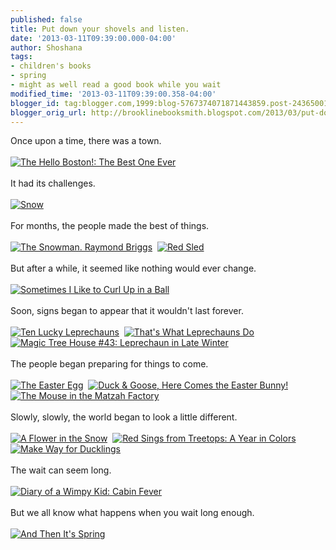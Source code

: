 ```yaml
---
published: false
title: Put down your shovels and listen.
date: '2013-03-11T09:39:00.000-04:00'
author: Shoshana
tags:
- children's books
- spring
- might as well read a good book while you wait
modified_time: '2013-03-11T09:39:00.358-04:00'
blogger_id: tag:blogger.com,1999:blog-5767374071871443859.post-2436500132470610313
blogger_orig_url: http://brooklinebooksmith.blogspot.com/2013/03/put-down-your-shovels-and-listen.html
---
```


Once upon a time, there was a town.<br /><br /><a href="http://www.brooklinebooksmith-shop.com/book/v/9780981943008"><img src="http://images.booksense.com/images/books/008/943/FC9780981943008.JPG" title="The Hello Boston!: The Best One Ever" /></a><br /><br />It had its challenges.<br /><br /><a href="http://www.brooklinebooksmith-shop.com/book/v/9780374468620"><img src="http://images.booksense.com/images/books/620/468/FC9780374468620.JPG" title="Snow" /></a><br /><br />For months, the people made the best of things.<br /><br /><a href="http://www.brooklinebooksmith-shop.com/book/v/9780141340098"><img src="http://images.booksense.com/images/books/098/340/FC9780141340098.JPG" title="The Snowman. Raymond Briggs" /></a>&nbsp; <a href="http://www.brooklinebooksmith-shop.com/book/v/9781442420076"><img src="http://images.booksense.com/images/books/076/420/FC9781442420076.JPG" title="Red Sled" /></a><br /><br />But after a while, it seemed like nothing would ever change.<br /><br /><a href="http://www.brooklinebooksmith-shop.com/book/v/9780806979434"><img src="http://images.booksense.com/images/books/434/979/FC9780806979434.JPG" title="Sometimes I Like to Curl Up in a Ball" /></a><br /><br />Soon, signs began to appear that it wouldn't last forever.<br /><br /><a href="http://www.brooklinebooksmith-shop.com/book/v/9780545436489"><img src="http://images.booksense.com/images/books/489/436/FC9780545436489.JPG" title="Ten Lucky Leprechauns" /></a>&nbsp; <a href="http://www.brooklinebooksmith-shop.com/book/v/9780547076737"><img src="http://images.booksense.com/images/books/737/076/FC9780547076737.JPG" title="That's What Leprechauns Do" /></a>&nbsp;&nbsp;<a href="http://www.brooklinebooksmith-shop.com/book/v/9780375856518"><img src="http://images.booksense.com/images/books/518/856/FC9780375856518.JPG" title="Magic Tree House #43: Leprechaun in Late Winter" /></a>&nbsp; <br /><br />The people began preparing for things to come.<br /><br /><a href="http://www.brooklinebooksmith-shop.com/book/v/9780399252389"><img src="http://images.booksense.com/images/books/389/252/FC9780399252389.JPG" title="The Easter Egg" /></a>&nbsp; <a href="http://www.brooklinebooksmith-shop.com/book/v/9780375872808"><img src="http://images.booksense.com/images/books/808/872/FC9780375872808.JPG" title="Duck &amp; Goose, Here Comes the Easter Bunny!" /></a> <a href="http://www.brooklinebooksmith-shop.com/book/v/9781580130486"><img src="http://images.booksense.com/images/books/486/130/FC9781580130486.JPG" title="The Mouse in the Matzah Factory" /></a>&nbsp;<a class="thickbox initThickbox-processed" href="http://images.indiebound.com/929/130/9781580130929.jpg" jquery1362922365691="2" rel="field_image_cache_0" title="It's Seder Time!"><img src="http://images.booksense.com/images/books/929/130/FC9781580130929.JPG" title="" /></a><br /><br />Slowly, slowly,&nbsp;the world began to look a little different.<br /><br /><a href="http://www.brooklinebooksmith-shop.com/book/v/9781402277405"><img src="http://images.booksense.com/images/books/405/277/FC9781402277405.JPG" title="A Flower in the Snow" /></a>&nbsp; <a href="http://www.brooklinebooksmith-shop.com/book/v/9780547014944"><img src="http://images.booksense.com/images/books/944/014/FC9780547014944.JPG" title="Red Sings from Treetops: A Year in Colors" /></a>&nbsp;&nbsp;<a href="http://www.brooklinebooksmith-shop.com/book/v/9780670451494"><img src="http://images.booksense.com/images/books/494/451/FC9780670451494.JPG" title="Make Way for Ducklings" /></a><br /><br />The wait can seem long.<br /><br /><a href="http://www.brooklinebooksmith-shop.com/book/v/9781419702235"><img src="http://images.booksense.com/images/books/235/702/FC9781419702235.JPG" title="Diary of a Wimpy Kid: Cabin Fever" /></a><br /><br />But we all&nbsp;know what happens when you wait long enough.<br /><br /><a href="http://www.brooklinebooksmith-shop.com/book/v/9781596436244"><img src="http://images.booksense.com/images/books/244/436/FC9781596436244.JPG" title="And Then It's Spring" /></a>